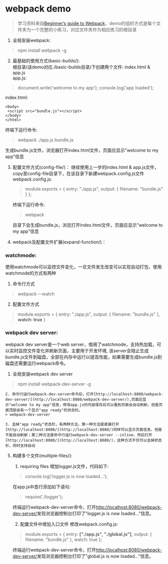# webpack demo
> 学习资料来自[Beginner’s guide to Webpack](https://medium.com/@dabit3/beginner-s-guide-to-webpack-b1f1a3638460#.u1rq5y79x)，demo的组织方式是每个文件夹为一个完整的小练习，对应文件夹作为相应练习的根目录

1. 全局安装webpack:   
  > npm install webpack -g

2. 最基础的使用方式(basic-builds/):  
  根目录(该demo对应./basic-builds目录)下创建两个文件: index.html & app.js  
  app.js:  

  > document.write('welcome to my app'); 
  console.log('app loaded');  
  
  index.html:  

  > <html>
	<body>
	 <script src="bundle.js"></script>
	</body>
    </html>
  
  终端下运行命令:  
  > webpack ./app.js bundle.js  
  
  生成bundle.js文件，浏览器打开index.html文件，页面应显示"welcome to my app"信息

3. 配置文件方式(config-file/)：
   继续使用上一步的index.html & app.js文件，copy至config-file目录下，在该目录下新建webpack.config.js文件
   webpack.config.js:
   > module.exports = {
	   entry: "./app.js",
	   output: {
		filename: "bundle.js"
	   }
     };
	 
   终端下运行命令:
   >  webpack 
   
   目录下会生成bundle.js，浏览打开index.html文件，页面应显示"welcome to my app"信息

4. webpack及配置文件扩展(expand-function/)：
  ### watchmode:
  使用watchmode可以监控文件变化，一旦文件发生改变可以实现自动打包，使用watchmode的方式有两种
  
  1. 命令行方式
  > webpack --watch
  
  2. 配置文件方式
  > module.exports = {
	  entry: "./app.js",
	  output: {
		filename: "bundle.js"
	  }, 
	 **watch: true**
    }

   ### webpack dev server: 
   webpack dev server是一个web server，借用了watchmode，支持热加载，可以实时监控文件变化并刷新页面，主要用于开发环境, 该server会阻止生成bundle.js文件到磁盘，全部在内存中运行以提高性能，如果需要生成bundle.js到磁盘还需要运行webpack命令。
   
   1. 全局安装webpack dev server
   > npm install webpack-dev-server -g
  
    2. 命令行运行webpack-dev-server命令后，打开[http://localhost:8080/webpack-dev-server/](http://localhost:8080/webpack-dev-server/),页面应显示"welcome to my app"信息，修改app.js的内容保存后可以看到页面会自动刷新，但是页面顶部会有一个显示"app ready"的状态栏。
    > webpack-dev-server
  
    3. 去掉"app ready"状态栏，有两种方法，第一种方法是直接打开[http://localhost:8080/](http://localhost:8080/)同样可以显示页面信息，但是不能自动刷新；第二种方法是命令行运行webpack-dev-server --inline，然后打开[http://localhost:8080/](http://localhost:8080/)，这种方式不仅可以去掉状态栏，同时支持自动

5. 构建多个文件(multiple-files/):
   1. requiring files
   增加logger.js文件，代码如下:
   > console.log('logger.js is now loaded...');
   
   在app.js中首行添加如下语句:
   > require('./logger');
   
   终端运行webpack-dev-server命令，打开[http://localhost:8080/webpack-dev-server/](http://localhost:8080/webpack-dev-server/)发现浏览器控制台打印了"logger.js is now loaded..."信息。
   
   2. 配置文件中增加入口文件
   修改webpack.config.js:
   > module.exports = {
	   entry: **["./app.js", "./global.js"]**,
	   output: {
		 filename: "bundle.js"
	   },
	   watch: true
     };

   终端运行webpack-dev-server命令，打开[http://localhost:8080/webpack-dev-server/](http://localhost:8080/webpack-dev-server/)发现浏览器控制台打印了"global.js is now loaded..."信息。
   
   
